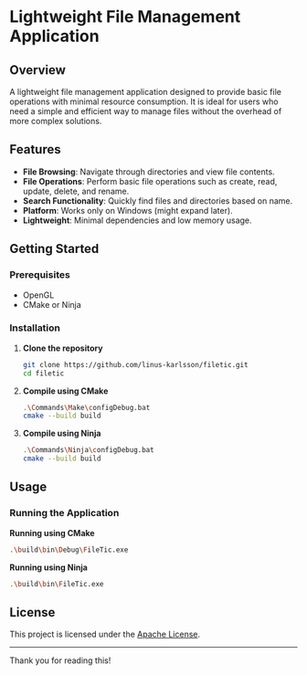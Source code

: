 
# Lightweight File Management Application

## Overview

A lightweight file management application designed to provide basic file operations with minimal resource consumption. It is ideal for users who need a simple and efficient way to manage files without the overhead of more complex solutions.

## Features

- **File Browsing**: Navigate through directories and view file contents.
- **File Operations**: Perform basic file operations such as create, read, update, delete, and rename.
- **Search Functionality**: Quickly find files and directories based on name.
- **Platform**: Works only on Windows (might expand later).
- **Lightweight**: Minimal dependencies and low memory usage.

## Getting Started

### Prerequisites

- OpenGL
- CMake or Ninja

### Installation

1. **Clone the repository**
    ```bash
    git clone https://github.com/linus-karlsson/filetic.git
    cd filetic
    ```

2. **Compile using CMake**
    ```bash
    .\Commands\Make\configDebug.bat
    cmake --build build
    ```

3. **Compile using Ninja**
    ```bash
    .\Commands\Ninja\configDebug.bat
    cmake --build build
    ```

## Usage

### Running the Application

**Running using CMake**
```bash
.\build\bin\Debug\FileTic.exe
```

**Running using Ninja**
```bash
.\build\bin\FileTic.exe
```

## License

This project is licensed under the [Apache License](LICENSE).

---

Thank you for reading this!

